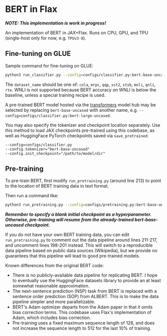 # BERT in Flax

***NOTE: This implementation is work in progress!***

An implementation of BERT in JAX+Flax. Runs on CPU, GPU, and TPU (single-host only for now, e.g. `TPUv3-8`).

## Fine-tuning on GLUE

Sample command for fine-tuning on GLUE:

```sh
python3 run_classifier.py --config=configs/classifier.py:bert-base-uncased --config.dataset_name="cola"
```

The `dataset_name` should be one of: `cola`, `mrpc`, `qqp`, `sst2`, `stsb`, `mnli`, `qnli`, `rte`. WNLI is not supported because BERT accuracy on WNLI is below the baseline, unless a special training recipe is used.

A pre-trained BERT model hosted via the [transformers](https://github.com/huggingface/transformers) model hub may be selected by replacing `bert-base-uncased` with another name, e.g. `--config=configs/classifier.py:bert-large-uncased`.

You may also specify the tokenizer and checkpoint location separately. Use this method to load JAX checkpoints pre-trained using this codebase, as well as HuggingFace PyTorch checkpoints saved via `save_pretrained`:
```
--config=configs/classifier.py 
--config.tokenizer="bert-base-uncased"
--config.init_checkpoint="/path/to/model/dir"
```

## Pre-training

To pre-train BERT, first modify `run_pretraining.py` (around line 213) to point to the location of BERT training data in text format.

Then run a command like:
```sh
python3 run_pretraining.py --config=configs/pretraining.py:bert-base-uncased --config.init_checkpoint=""
```

***Remember to specify a blank initial checkpoint as a hyperparameter. Otherwise, pre-training will resume from the already-trained bert-base-uncased checkpoint.***

If you do not have your own BERT training data, you can edit  `run_pretraining.py` to comment out the data pipeline around lines 211-217, and uncomment lines 198-201 instead. This will switch to a reproducible data pipeline based on public data sources (Wikipedia), but we provide no guarantees that this pipeline will lead to good pre-trained models.

Known differences from the original BERT code:
* There is no publicly-available data pipeline for replicating BERT. I hope to eventually use the HuggingFace datasets library to provide an at least somewhat reasonable approximation.
* The next-sentence prediction (NSP) task from BERT is replaced with a sentence order prediction (SOP) from ALBERT. This is to make the data pipeline simpler and more parallelizable.
* BERT's Adam optimizer departs from the Adam paper in that it omits bias correction terms. This codebase uses Flax's implementation of Adam, which includes bias correction.
* Pre-training uses a fixed maximum sequence length of 128, and does not increase the sequence length to 512 for the last 10% of training.
